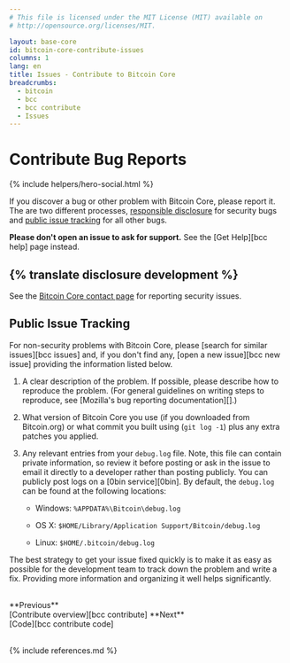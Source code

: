 ```yaml
---
# This file is licensed under the MIT License (MIT) available on
# http://opensource.org/licenses/MIT.

layout: base-core
id: bitcoin-core-contribute-issues
columns: 1
lang: en
title: Issues - Contribute to Bitcoin Core
breadcrumbs:
  - bitcoin
  - bcc
  - bcc contribute
  - Issues
---
```


<div class="hero">
<div class="container hero-container" markdown="block">

# Contribute Bug Reports
{% include helpers/hero-social.html %}
</div>
</div>

<div class="bitcore-content">
<div class="container" markdown="block">

If you discover a bug or other problem with Bitcoin Core, please report
it.  The are two different processes, [responsible disclosure](#disclosure) for
security bugs and [public issue tracking](#public-issue-tracking) for all other bugs.

<div class="warning" markdown="block">

**Please don't open an issue to ask for support.** See the [Get Help][bcc help] page instead.

</div>

<h2 id="disclosure">{% translate disclosure development %}</h2>

See the [Bitcoin Core contact page](https://bitcoincore.org/en/contact/) for reporting security issues.

## Public Issue Tracking

For non-security problems with Bitcoin Core, please [search for similar
issues][bcc issues] and, if you don't find any, [open a new issue][bcc
new issue] providing the information listed below.

1. A clear description of the problem. If possible, please describe how
   to reproduce the problem.  (For general guidelines on writing steps
   to reproduce, see [Mozilla's bug reporting documentation][].)

2. What version of Bitcoin Core you use (if you downloaded from
   Bitcoin.org) or what commit you built using (`git log -1`) plus any
   extra patches you applied.

3. Any relevant entries from your `debug.log` file. Note, this file can
   contain private information, so review it before posting or ask in
   the issue to email it directly to a developer rather than posting
   publicly. You can publicly post logs on a [0bin service][0bin]. By
   default, the `debug.log` can be found at the following locations:

    - Windows: `%APPDATA%\Bitcoin\debug.log`

    - OS X: `$HOME/Library/Application Support/Bitcoin/debug.log`

    - Linux: `$HOME/.bitcoin/debug.log`

The best strategy to get your issue fixed quickly is to make it as easy
as possible for the development team to track down the problem and
write a fix.  Providing more information and organizing it well helps
significantly.

<br class="clear big">
<div class="prevnext">
<span markdown="1">**Previous**<br>[Contribute overview][bcc contribute]</span>
<span markdown="1">**Next**<br>[Code][bcc contribute code]</span>
</div>
<br class="clear">

{% include references.md %}

</div>
</div>